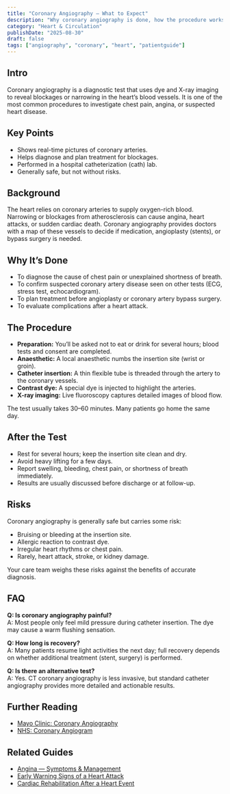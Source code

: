 ```yaml
---
title: "Coronary Angiography — What to Expect"
description: "Why coronary angiography is done, how the procedure works, risks, recovery, and follow-up."
category: "Heart & Circulation"
publishDate: "2025-08-30"
draft: false
tags: ["angiography", "coronary", "heart", "patientguide"]
---
```


## Intro
Coronary angiography is a diagnostic test that uses dye and X-ray imaging to reveal blockages or narrowing in the heart’s blood vessels. It is one of the most common procedures to investigate chest pain, angina, or suspected heart disease.

## Key Points
- Shows real-time pictures of coronary arteries.  
- Helps diagnose and plan treatment for blockages.  
- Performed in a hospital catheterization (cath) lab.  
- Generally safe, but not without risks.  

## Background
The heart relies on coronary arteries to supply oxygen-rich blood. Narrowing or blockages from atherosclerosis can cause angina, heart attacks, or sudden cardiac death. Coronary angiography provides doctors with a map of these vessels to decide if medication, angioplasty (stents), or bypass surgery is needed.

## Why It’s Done
- To diagnose the cause of chest pain or unexplained shortness of breath.  
- To confirm suspected coronary artery disease seen on other tests (ECG, stress test, echocardiogram).  
- To plan treatment before angioplasty or coronary artery bypass surgery.  
- To evaluate complications after a heart attack.  

## The Procedure
- **Preparation:** You’ll be asked not to eat or drink for several hours; blood tests and consent are completed.  
- **Anaesthetic:** A local anaesthetic numbs the insertion site (wrist or groin).  
- **Catheter insertion:** A thin flexible tube is threaded through the artery to the coronary vessels.  
- **Contrast dye:** A special dye is injected to highlight the arteries.  
- **X-ray imaging:** Live fluoroscopy captures detailed images of blood flow.  

The test usually takes 30–60 minutes. Many patients go home the same day.

## After the Test
- Rest for several hours; keep the insertion site clean and dry.  
- Avoid heavy lifting for a few days.  
- Report swelling, bleeding, chest pain, or shortness of breath immediately.  
- Results are usually discussed before discharge or at follow-up.  

## Risks
Coronary angiography is generally safe but carries some risk:
- Bruising or bleeding at the insertion site.  
- Allergic reaction to contrast dye.  
- Irregular heart rhythms or chest pain.  
- Rarely, heart attack, stroke, or kidney damage.  

Your care team weighs these risks against the benefits of accurate diagnosis.

## FAQ
**Q: Is coronary angiography painful?**  
A: Most people only feel mild pressure during catheter insertion. The dye may cause a warm flushing sensation.  

**Q: How long is recovery?**  
A: Many patients resume light activities the next day; full recovery depends on whether additional treatment (stent, surgery) is performed.  

**Q: Is there an alternative test?**  
A: Yes. CT coronary angiography is less invasive, but standard catheter angiography provides more detailed and actionable results.  

## Further Reading
- [Mayo Clinic: Coronary Angiography](https://www.mayoclinic.org/tests-procedures/coronary-angiogram/about/pac-20384904)  
- [NHS: Coronary Angiogram](https://www.nhs.uk/conditions/coronary-angiogram/)  

## Related Guides
- [Angina — Symptoms & Management](/guides/angina-symptoms-management/)  
- [Early Warning Signs of a Heart Attack](/guides/early-warning-signs-of-a-heart-attack/)  
- [Cardiac Rehabilitation After a Heart Event](/guides/cardiac-rehabilitation-after-a-heart-event/)  
